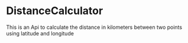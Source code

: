 # DistanceCalculator
This is an Api to calculate the distance in kilometers between two points using latitude and longitude
